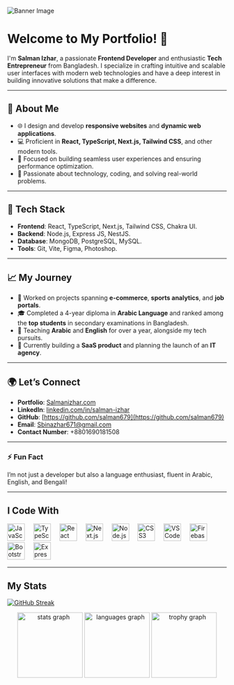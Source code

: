 ![Banner Image](https://i.ibb.co.com/nL5t7S8/1712158454650.jpg)

# Welcome to My Portfolio! 👋

I'm **Salman Izhar**, a passionate **Frontend Developer** and enthusiastic **Tech Entrepreneur** from Bangladesh. I specialize in crafting intuitive and scalable user interfaces with modern web technologies and have a deep interest in building innovative solutions that make a difference.

---

## 🚀 About Me

- 🌐 I design and develop **responsive websites** and **dynamic web applications**.
- 💻 Proficient in **React, TypeScript, Next.js, Tailwind CSS**, and other modern tools.
- 🎯 Focused on building seamless user experiences and ensuring performance optimization.
- 🌟 Passionate about technology, coding, and solving real-world problems.

---

## 🔧 Tech Stack

- **Frontend**: React, TypeScript, Next.js, Tailwind CSS, Chakra UI.
- **Backend**: Node.js, Express JS, NestJS.
- **Database**: MongoDB, PostgreSQL, MySQL.
- **Tools**: Git, Vite, Figma, Photoshop.

---

## 📈 My Journey

- 🏢 Worked on projects spanning **e-commerce**, **sports analytics**, and **job portals**.
- 🎓 Completed a 4-year diploma in **Arabic Language** and ranked among the **top students** in secondary examinations in Bangladesh.
- 🏫 Teaching **Arabic** and **English** for over a year, alongside my tech pursuits.
- 🚀 Currently building a **SaaS product** and planning the launch of an **IT agency**.

---

## 🌍 Let’s Connect

- **Portfolio**: [Salmanizhar.com](https://salmanizhar.com/)
- **LinkedIn**: [linkedin.com/in/salman-izhar](https://www.linkedin.com/in/salman-izhar/)
- **GitHub**: [https://github.com/salman679](https://github.com/salman679)
- **Email**: Sbinazhar671@gmail.com
- **Contact Number**: +8801690181508

---

### ⚡ Fun Fact
I’m not just a developer but also a language enthusiast, fluent in Arabic, English, and Bengali!

---

## I Code With

<div align="left">
  <img src="https://cdn.jsdelivr.net/gh/devicons/devicon/icons/javascript/javascript-original.svg" height="40" alt="JavaScript logo" />
  <img width="12" />
  <img src="https://cdn.jsdelivr.net/gh/devicons/devicon/icons/typescript/typescript-original.svg" height="40" alt="TypeScript logo" />
  <img width="12" />
  <img src="https://cdn.jsdelivr.net/gh/devicons/devicon/icons/react/react-original.svg" height="40" alt="React logo" />
  <img width="12" />
  <img src="https://cdn.jsdelivr.net/gh/devicons/devicon/icons/nextjs/nextjs-original.svg" height="40" alt="Next.js logo" />
  <img width="12" />
  <img src="https://cdn.jsdelivr.net/gh/devicons/devicon/icons/nodejs/nodejs-original.svg" height="40" alt="Node.js logo" />
  <img width="12" />
  <img src="https://cdn.jsdelivr.net/gh/devicons/devicon/icons/css3/css3-original.svg" height="40" alt="CSS3 logo" />
  <img width="12" />
  <img src="https://cdn.jsdelivr.net/gh/devicons/devicon/icons/vscode/vscode-original.svg" height="40" alt="VSCode logo" />
  <img width="12" />
  <img src="https://cdn.jsdelivr.net/gh/devicons/devicon/icons/firebase/firebase-plain.svg" height="40" alt="Firebase logo" />
  <img width="12" />
  <img src="https://cdn.jsdelivr.net/gh/devicons/devicon/icons/bootstrap/bootstrap-original.svg" height="40" alt="Bootstrap logo" />
  <img width="12" />
  <img src="https://cdn.jsdelivr.net/gh/devicons/devicon/icons/express/express-original.svg" height="40" alt="Express logo" />
</div>

---

## My Stats

<a href="https://git.io/streak-stats"><img src="https://streak-stats.demolab.com?user=salman679&theme=dark" alt="GitHub Streak" /></a>

<div align="center">
  <img src="https://github-readme-stats.vercel.app/api?username=salman679&hide_title=false&hide_rank=false&show_icons=true&include_all_commits=true&count_private=true&disable_animations=false&theme=dracula&locale=en&hide_border=false&order=1" height="150" alt="stats graph" />
  <img src="https://github-readme-stats.vercel.app/api/top-langs?username=salman679&locale=en&hide_title=false&layout=compact&card_width=320&langs_count=5&theme=dracula&hide_border=false&order=2" height="150" alt="languages graph" />
 
  <img src="https://github-profile-trophy.vercel.app?username=salman679&theme=dracula&column=-1&row=1&margin-w=8&margin-h=8&no-bg=false&no-frame=false&order=4" height="150" alt="trophy graph" />
  
</div>
